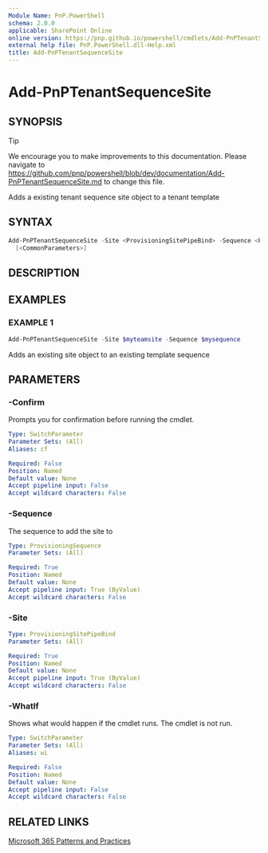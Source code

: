 ```yaml
---
Module Name: PnP.PowerShell
schema: 2.0.0
applicable: SharePoint Online
online version: https://pnp.github.io/powershell/cmdlets/Add-PnPTenantSequenceSite.html
external help file: PnP.PowerShell.dll-Help.xml
title: Add-PnPTenantSequenceSite
---
```

  
# Add-PnPTenantSequenceSite

## SYNOPSIS

> [!TIP]
> We encourage you to make improvements to this documentation. Please navigate to https://github.com/pnp/powershell/blob/dev/documentation/Add-PnPTenantSequenceSite.md to change this file.

Adds a existing tenant sequence site object to a tenant template

## SYNTAX

```powershell
Add-PnPTenantSequenceSite -Site <ProvisioningSitePipeBind> -Sequence <ProvisioningSequence> 
  [<CommonParameters>]
```

## DESCRIPTION

## EXAMPLES

### EXAMPLE 1
```powershell
Add-PnPTenantSequenceSite -Site $myteamsite -Sequence $mysequence
```

Adds an existing site object to an existing template sequence

## PARAMETERS

### -Confirm
Prompts you for confirmation before running the cmdlet.

```yaml
Type: SwitchParameter
Parameter Sets: (All)
Aliases: cf

Required: False
Position: Named
Default value: None
Accept pipeline input: False
Accept wildcard characters: False
```

### -Sequence
The sequence to add the site to

```yaml
Type: ProvisioningSequence
Parameter Sets: (All)

Required: True
Position: Named
Default value: None
Accept pipeline input: True (ByValue)
Accept wildcard characters: False
```

### -Site

```yaml
Type: ProvisioningSitePipeBind
Parameter Sets: (All)

Required: True
Position: Named
Default value: None
Accept pipeline input: True (ByValue)
Accept wildcard characters: False
```

### -WhatIf
Shows what would happen if the cmdlet runs. The cmdlet is not run.

```yaml
Type: SwitchParameter
Parameter Sets: (All)
Aliases: wi

Required: False
Position: Named
Default value: None
Accept pipeline input: False
Accept wildcard characters: False
```

## RELATED LINKS

[Microsoft 365 Patterns and Practices](https://aka.ms/m365pnp)


